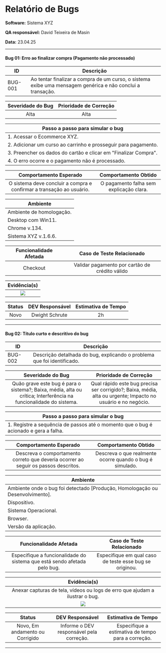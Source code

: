 # Relatório de Bugs

**Software:** Sistema XYZ

**QA responsável:** David Teixeira de Masin

**Data:** 23.04.25

---

#### Bug 01: Erro ao finalizar compra (Pagamento não processado)

| **ID**  | **Descrição**                                                                                              |
| ------- | ---------------------------------------------------------------------------------------------------------- |
| BUG-001 | Ao tentar finalizar a compra de um curso, o sistema exibe uma mensagem genérica e não conclui a transação. |

| **Severidade do Bug** | **Prioridade de Correção** |
| :-------------------: | :------------------------: |
|         Alta          |            Alta            |

| **Passo a passo para simular o bug**                            |
| --------------------------------------------------------------- |
| 1. Acessar o Ecommerce XYZ.                                     |
| 2. Adicionar um curso ao carrinho e prosseguir para pagamento.  |
| 3. Preencher os dados do cartão e clicar em "Finalizar Compra". |
| 4. O erro ocorre e o pagamento não é processado.                |

|                      **Comportamento Esperado**                      |        **Comportamento Obtido**         |
| :------------------------------------------------------------------: | :-------------------------------------: |
| O sistema deve concluir a compra e confirmar a transação ao usuário. | O pagamento falha sem explicação clara. |

| **Ambiente**             |
| ------------------------ |
| Ambiente de homologação. |
| Desktop com Win11.       |
| Chrome v.134.            |
| Sistema XYZ v.1.6.6.     |

| **Funcionalidade Afetada** |         **Caso de Teste Relacionado**          |
| :------------------------: | :--------------------------------------------: |
|          Checkout          | Validar pagamento por cartão de crédito válido |

|  **Evidência(s)**   |
| :-----------------: |
| <img src=".medias"> |

| **Status** | **DEV Responsável** | **Estimativa de Tempo** |
| :--------: | :-----------------: | :---------------------: |
|    Novo    |   Dwight Schrute    |           2h            |

---

#### Bug 02: Título curto e descritivo do bug

| **ID**  | **Descrição**                                                           |
| ------- | ----------------------------------------------------------------------- |
| BUG-002 | Descrição detalhada do bug, explicando o problema que foi identificado. |

|                                               **Severidade do Bug**                                               |                                          **Prioridade de Correção**                                          |
| :---------------------------------------------------------------------------------------------------------------: | :----------------------------------------------------------------------------------------------------------: |
| Quão grave este bug é para o sistema?; Baixa, média, alta ou crítica; Interferência na funcionalidade do sistema. | Qual rápido este bug precisa ser corrigido?; Baixa, média, alta ou urgente; Impacto no usuário e no negócio. |

| **Passo a passo para simular o bug**                                                 |
| ------------------------------------------------------------------------------------ |
| 1. Registre a sequência de passos até o momento que o bug é acionado e gera a falha. |

|                             **Comportamento Esperado**                              |                 **Comportamento Obtido**                 |
| :---------------------------------------------------------------------------------: | :------------------------------------------------------: |
| Descreva o comportamento correto que deveria ocorrer ao seguir os passos descritos. | Descreva o que realmente ocorre quando o bug é simulado. |

| **Ambiente**                                                                  |
| ----------------------------------------------------------------------------- |
| Ambiente onde o bug foi detectado [Produção, Homologação ou Desenvolvimento]. |
| Dispositivo.                                                                  |
| Sistema Operacional.                                                          |
| Browser.                                                                      |
| Versão da aplicação.                                                          |

|                        **Funcionalidade Afetada**                        |              **Caso de Teste Relacionado**              |
| :----------------------------------------------------------------------: | :-----------------------------------------------------: |
| Especifique a funcionalidade do sistema que está sendo afetada pelo bug. | Especifique em qual caso de teste esse bug se originou. |

|                               **Evidência(s)**                               |
| :--------------------------------------------------------------------------: |
| Anexar capturas de tela, vídeos ou logs de erro que ajudam a ilustrar o bug. |
|                             <img src=".medias">                              |

|           **Status**            |           **DEV Responsável**            |              **Estimativa de Tempo**               |
| :-----------------------------: | :--------------------------------------: | :------------------------------------------------: |
| Novo, Em andamento ou Corrigido | Informe o DEV responsável pela correção. | Especifique a estimativa de tempo para a correção. |

---
